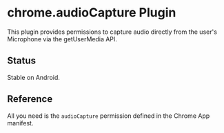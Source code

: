 # chrome.audioCapture Plugin

This plugin provides permissions to capture audio directly from the user's Microphone via the getUserMedia API.

## Status

Stable on Android.

## Reference

All you need is the `audioCapture` permission defined in the Chrome App manifest.
